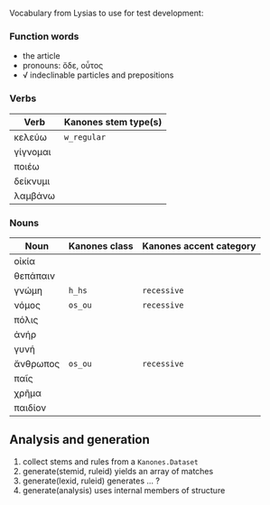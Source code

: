
Vocabulary from Lysias to use for test development:

### Function words

- the article
- pronouns: ὅδε, οὗτος
- √ indeclinable particles and prepositions

### Verbs

| Verb | Kanones stem type(s) |
| --- | --- |
| κελεύω | `w_regular` |
| γίγνομαι | |
| ποιέω | |
| δείκνυμι | |
| λαμβάνω | |



### Nouns

| Noun | Kanones class | Kanones accent category |
| --- | --- | --- |
| οἰκία | | |
| θεπάπαιν | | |
| γνώμη | `h_hs` | `recessive` |
| νόμος | `os_ou` | `recessive`|
| πόλις||
| ἀνήρ||
| γυνή||
| ἄνθρωπος| `os_ou` | `recessive` |
| παῖς||
| χρῆμα||
| παιδίον||



## Analysis and generation

1. collect stems and rules from a `Kanones.Dataset`
2. generate(stemid, ruleid) yields an array of matches
3. generate(lexid, ruleid) generates ... ?
4. generate(analysis) uses internal members of structure
